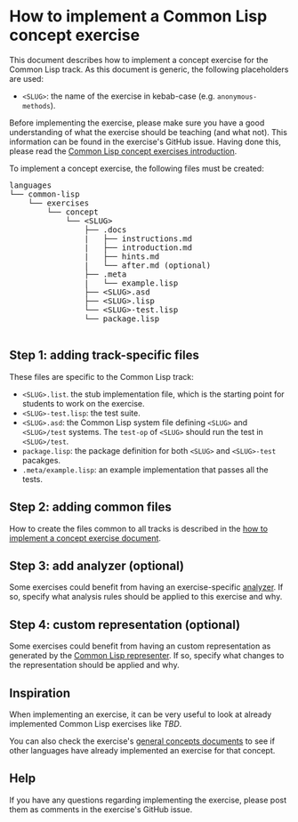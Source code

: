 # How to implement a Common Lisp concept exercise

This document describes how to implement a concept exercise for the
Common Lisp track. As this document is generic, the following
placeholders are used:

- `<SLUG>`: the name of the exercise in kebab-case (e.g. `anonymous-methods`).

Before implementing the exercise, please make sure you have a good
understanding of what the exercise should be teaching (and what not).
This information can be found in the exercise's GitHub issue. Having
done this, please read the [Common Lisp concept exercises
introduction][concept-exercises].

To implement a concept exercise, the following files must be created:

<pre>
languages
└── common-lisp
    └── exercises
        └── concept
            └── &lt;SLUG&gt;
                ├── .docs
                |   ├── instructions.md
                |   ├── introduction.md
                |   ├── hints.md
                |   └── after.md (optional)
                ├── .meta
                |   └── example.lisp
                ├── &lt;SLUG&gt;.asd
                ├── &lt;SLUG&gt;.lisp
                └── &lt;SLUG&gt;-test.lisp
                └── package.lisp
                
</pre>

## Step 1: adding track-specific files

These files are specific to the Common Lisp track:

- `<SLUG>.list`. the stub implementation file, which is the starting
  point for students to work on the exercise.
- `<SLUG>-test.lisp`: the test suite.
- `<SLUG>.asd`: the Common Lisp system file defining `<SLUG>` and
  `<SLUG>/test` systems. The `test-op` of `<SLUG>` should run the test
  in `<SLUG>/test`.
- `package.lisp`: the package definition for both `<SLUG>` and `<SLUG>-test` pacakges.
- `.meta/example.lisp`: an example implementation that passes all the tests.

## Step 2: adding common files

How to create the files common to all tracks is described in the [how
to implement a concept exercise
document][how-to-implement-a-concept-exercise].

## Step 3: add analyzer (optional)

Some exercises could benefit from having an exercise-specific
[analyzer][analyzer]. If so, specify what analysis rules should be
applied to this exercise and why.

## Step 4: custom representation (optional)

Some exercises could benefit from having an custom representation as
generated by the [Common Lisp representer][representer]. If so,
specify what changes to the representation should be applied and why.

## Inspiration

When implementing an exercise, it can be very useful to look at
already implemented Common Lisp exercises like *TBD*. 

You can also check the exercise's [general concepts
documents][reference] to see if other languages have already
implemented an exercise for that concept.

## Help

If you have any questions regarding implementing the exercise, please
post them as comments in the exercise's GitHub issue.

[analyzer]: https://github.com/exercism/common-lisp-analyzer
[representer]: https://github.com/exercism/common-lisp-representer
[concept-exercises]: ../exercises/concept/README.md
[how-to-implement-a-concept-exercise]: ../../../docs/maintainers/generic-how-to-implement-a-concept-exercise.md
[reference]: ../../../reference


